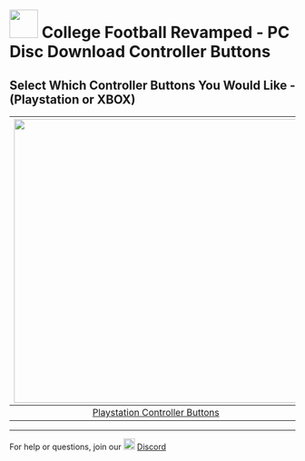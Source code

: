 # <img width="50" src="https://raw.githubusercontent.com/cfbrevamped/CFBR-Easy-Installer/master/assets/images/PC.jpg"> College Football Revamped - PC Disc Download Controller Buttons


## Select Which Controller Buttons You Would Like - (Playstation or XBOX)
| <a href="https://github.com/cfbrevamped/CFBR-Easy-Installer/blob/master/PC/disc/ps3-buttons.md"><img width="500" src="https://raw.githubusercontent.com/cfbrevamped/CFBR-Easy-Installer/master/assets/images/playstation-controller.png"></a>  | <a href="https://github.com/cfbrevamped/CFBR-Easy-Installer/blob/master/PC/disc/xbox-buttons.md"><img width="500" src="https://raw.githubusercontent.com/cfbrevamped/CFBR-Easy-Installer/master/assets/images/xbox-controller.png">
|:---:|:---:|
| [Playstation Controller Buttons](https://github.com/cfbrevamped/CFBR-Easy-Installer/blob/master/PC/disc/ps3-buttons.md) | [XBOX Controller Buttons](https://github.com/cfbrevamped/CFBR-Easy-Installer/blob/master/PC/disc/xbox-buttons.md) |

---------
For help or questions, join our <img width="20" src="https://logo-logos.com/wp-content/uploads/2018/03/Discord_icon.png"> [Discord](https://discord.com/invite/cfbr)
